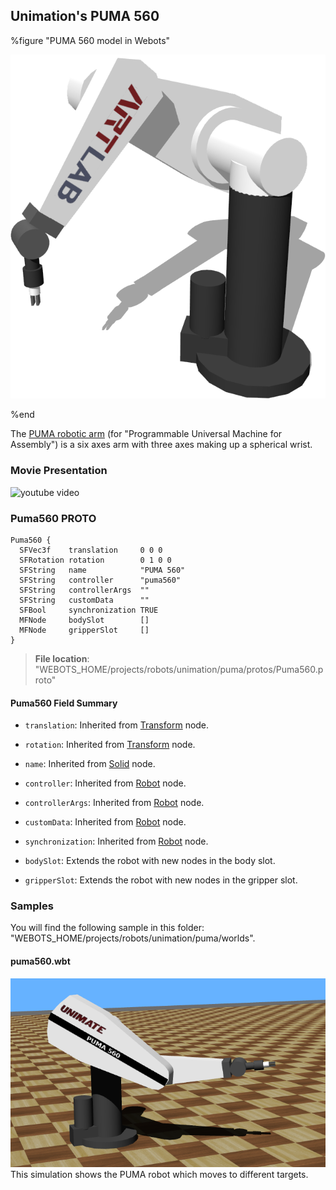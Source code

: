 ## Unimation's PUMA 560

%figure "PUMA 560 model in Webots"

![model.png](images/robots/puma/model.png)

%end

The [PUMA robotic arm](https://en.wikipedia.org/wiki/Programmable_Universal_Machine_for_Assembly#Model_560_C) (for "Programmable Universal Machine for Assembly") is a six axes arm with three axes making up a spherical wrist.

### Movie Presentation

![youtube video](https://www.youtube.com/watch?v=tjOhGqOHfhg)

### Puma560 PROTO

```
Puma560 {
  SFVec3f    translation     0 0 0
  SFRotation rotation        0 1 0 0
  SFString   name            "PUMA 560"
  SFString   controller      "puma560"
  SFString   controllerArgs  ""
  SFString   customData      ""
  SFBool     synchronization TRUE
  MFNode     bodySlot        []
  MFNode     gripperSlot     []
}
```

> **File location**: "WEBOTS\_HOME/projects/robots/unimation/puma/protos/Puma560.proto"

#### Puma560 Field Summary

- `translation`: Inherited from [Transform](../reference/transform.md) node.

- `rotation`: Inherited from [Transform](../reference/transform.md) node.

- `name`: Inherited from [Solid](../reference/solid.md) node.

- `controller`: Inherited from [Robot](../reference/robot.md) node.

- `controllerArgs`: Inherited from [Robot](../reference/robot.md) node.

- `customData`: Inherited from [Robot](../reference/robot.md) node.

- `synchronization`: Inherited from [Robot](../reference/robot.md) node.

- `bodySlot`: Extends the robot with new nodes in the body slot.

- `gripperSlot`: Extends the robot with new nodes in the gripper slot.

### Samples

You will find the following sample in this folder: "WEBOTS\_HOME/projects/robots/unimation/puma/worlds".

#### puma560.wbt

![puma560.wbt.png](images/robots/puma/puma560.wbt.png) This simulation shows the PUMA robot which moves to different targets.
